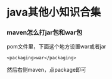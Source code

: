 # java其他小知识合集
### maven怎么打jar包和war包
pom文件里，下面这个地方设置war或者jar
```
<packaging>war</packaging>
```
然后右侧maven，点package即可